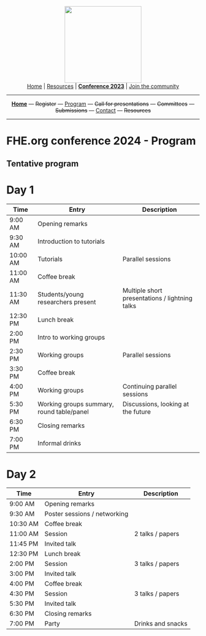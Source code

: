 <!-- Main header navigation -->
<p align="center">
  <img width="200" src="https://user-images.githubusercontent.com/5758427/180978488-db825482-5a58-4c7c-9589-c494a6f0be04.png"><br/>
  <a href="https://fhe-org.github.io">Home</a> | <a href="https://fhe-org.github.io/resources">Resources</a> | <a href="https://fhe-org.github.io/conferences/conference-2023/home"><b>Conference 2023</b></a> | <a href="https://fhe-org.github.io/community">Join the community</a>
</p>
<hr/>
<!-- /Main header navigation -->
<!-- Header conference 2024 links -->
<p align="center">
  <a href="https://fhe-org.github.io/conferences/conference-2024/home"><b>Home</b></a>
  —
  <strike>Register</strike>
  —
  <a href="https://fhe-org.github.io/conferences/conference-2023/program">Program</a>
  —
  <strike>Call for presentations</strike>
  —
  <strike>Committees</strike>
  —
  <strike>Submissions</strike>
  —
  <a href="https://fhe-org.github.io/conferences/conference-2024/contact">Contact</a>
  —
  <strike>Resources</strike>
</p>
<hr/>
<!-- /Header conference 2024 links -->



# FHE.org conference 2024 - Program

## Tentative program

# Day 1

<table>
    <thead>
        <tr>
            <th data-sortas="case-insensitive">Time</th>
            <th data-sortas="case-insensitive">Entry</th>
            <th data-sortas="case-insensitive">Description</th>
        </tr>
    </thead>  

<tr>
    <td>9:00 AM</td>
    <td>Opening remarks</td>
    <td></td>
</tr>  
<tr>
    <td>9:30 AM</td>
    <td>Introduction to tutorials</td> 
    <td></td>
</tr>  
<tr>
    <td>10:00 AM</td>
    <td>Tutorials</td>
    <td>Parallel sessions</td>
</tr>  
<tr>
    <td>11:00 AM</td>
    <td>Coffee break</td>
    <td></td>
</tr>  
<tr>
    <td>11:30 AM</td>
    <td>Students/young researchers present</td>
    <td>Multiple short presentations / lightning talks</td>
</tr>  
<tr>
    <td>12:30 PM</td>
    <td>Lunch break</td>
    <td></td>
</tr>  
<tr>
    <td>2:00 PM</td>
    <td>Intro to working groups</td>
    <td></td>
</tr>  
<tr>
    <td>2:30 PM</td>
    <td>Working groups</td>
    <td>Parallel sessions</td>
</tr>  
<tr>
    <td>3:30 PM</td>
    <td>Coffee break</td>
    <td></td>
</tr>  
<tr>
    <td>4:00 PM</td>
    <td>Working groups</td>
    <td>Continuing parallel sessions</td>
</tr>  
<tr>
    <td>5:30 PM</td>
    <td>Working groups summary, round table/panel</td>
    <td>Discussions, looking at the future</td>
</tr>  
<tr>
    <td>6:30 PM</td>
    <td>Closing remarks</td>
    <td></td>
</tr>  
<tr>
    <td>7:00 PM</td>
    <td>Informal drinks</td>
    <td></td>
</tr>  

</table>



# Day 2

<table>
    <thead>
        <tr>
            <th data-sortas="case-insensitive">Time</th>
            <th data-sortas="case-insensitive">Entry</th>
            <th data-sortas="case-insensitive">Description</th>
        </tr>
    </thead>  

<tr>
    <td>9:00 AM</td>
    <td>Opening remarks</td>
    <td></td>
</tr>  
<tr>
    <td>9:30 AM</td>
    <td>Poster sessions / networking</td> 
    <td></td>
</tr>  
<tr>
    <td>10:30 AM</td>
    <td>Coffee break</td>
    <td></td>
</tr>  
<tr>
    <td>11:00 AM</td>
    <td>Session</td>
    <td>2 talks / papers</td>
</tr>  
<tr>
    <td>11:45 PM</td>
    <td>Invited talk</td>
    <td></td>
</tr>  
<tr>
    <td>12:30 PM</td>
    <td>Lunch break</td>
    <td></td>
</tr>  
<tr>
    <td>2:00 PM</td>
    <td>Session</td>
    <td>3 talks / papers</td>
</tr>  
<tr>
    <td>3:00 PM</td>
    <td>Invited talk</td>
    <td></td>
</tr>  
<tr>
    <td>4:00 PM</td>
    <td>Coffee break</td>
    <td></td>
</tr>  
<tr>
    <td>4:30 PM</td>
    <td>Session</td>
    <td>3 talks / papers</td>
</tr>  
<tr>
    <td>5:30 PM</td>
    <td>Invited talk</td>
    <td></td>
</tr>  
<tr>
    <td>6:30 PM</td>
    <td>Closing remarks</td>
    <td></td>
</tr>  
<tr>
    <td>7:00 PM</td>
    <td>Party</td>
    <td>Drinks and snacks</td>
</tr>  

</table>
  

